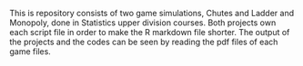 This is repository consists of two game simulations, Chutes and Ladder and Monopoly, done in Statistics upper division courses. 
Both projects own each script file in order to make the R markdown file shorter. 
The output of the projects and the codes can be seen by reading the pdf files of each game files. 
